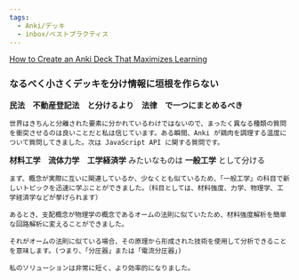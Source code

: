```yaml
---
tags:
  - Anki/デッキ
  - inbox/ベストプラクティス
---
```

[How to Create an Anki Deck That Maximizes Learning](https://leananki.com/creating-effective-decks/)

### なるべく小さくデッキを分け情報に垣根を作らない

**民法　不動産登記法　と分けるより　法律　で一つにまとめるべき**

```
世界はきちんと分離された要素に分かれているわけではないので、まったく異なる種類の質問を衝突させるのは良いことだと私は信じています。ある瞬間、Anki が鶏肉を調理する温度について質問してきました。次は JavaScript API に関する質問です。
```


**材料工学　流体力学　工学経済学** みたいなものは **一般工学** として分ける 

```
まず、概念が実際に互いに関連しているか、少なくとも似ているため、「一般工学」の科目で新しいトピックを迅速に学ぶことができました。（科目としては、材料強度、力学、物理学、工学経済学などが挙げられます）

あるとき、支配概念が物理学の概念であるオームの法則に似ていたため、材料強度解析を簡単な回路解析に変えることができました。

それがオームの法則に似ている場合、その原理から形成された技術を使用して分析できることを意味します。(つまり、「分圧器」または「電流分圧器」)

私のソリューションは非常に短く、より効率的になりました。
```

